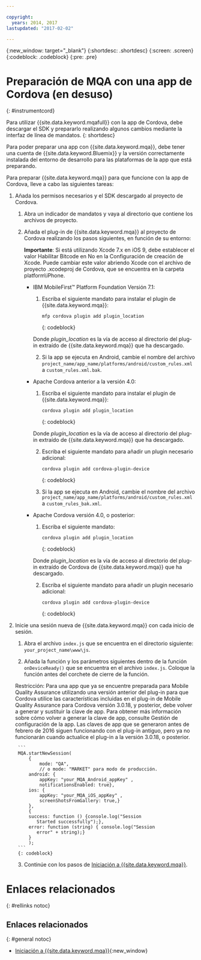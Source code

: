 ```yaml
---

copyright:
  years: 2014, 2017
lastupdated: "2017-02-02"

---
```


{:new_window: target="_blank"}
{:shortdesc: .shortdesc}
{:screen: .screen}
{:codeblock: .codeblock}
{:pre: .pre}

# Preparación de MQA con una app de Cordova (en desuso)
{: #instrumentcord}

Para utilizar {{site.data.keyword.mqafull}} con la app de Cordova, debe descargar el SDK y prepararlo realizando algunos cambios mediante la interfaz de línea de mandatos.
{: shortdesc}

Para poder preparar una app con {{site.data.keyword.mqa}}, debe tener una cuenta de {{site.data.keyword.Bluemix}} y la versión correctamente instalada del entorno de desarrollo para las plataformas de la app que está preparando.

Para preparar {{site.data.keyword.mqa}} para que funcione con la app de Cordova, lleve a cabo las siguientes tareas:

1. Añada los permisos necesarios y el SDK descargado al proyecto de Cordova.

	1. Abra un indicador de mandatos y vaya al directorio que contiene los archivos de proyecto.

	2. Añada el plug-in de {{site.data.keyword.mqa}} al proyecto de Cordova realizando los pasos siguientes, en función de su entorno:

		**Importante**: Si está utilizando Xcode 7.x en iOS 9, debe establecer el valor Habilitar Bitcode en No en la Configuración de creación de Xcode. Puede cambiar este valor abriendo Xcode con el archivo de proyecto .xcodeproj de Cordova, que se encuentra en la carpeta platform\iPhone.

		* IBM MobileFirst™ Platform Foundation Versión 7.1:

			1. Escriba el siguiente mandato para instalar el plugin de {{site.data.keyword.mqa}}:

				```
				mfp cordova plugin add plugin_location
				```
				{: codeblock}

			Donde *plugin_location* es la vía de acceso al directorio del plug-in extraído de {{site.data.keyword.mqa}} que ha descargado.

			2. Si la app se ejecuta en Android, cambie el nombre del archivo `project_name/app_name/platforms/android/custom_rules.xml` a `custom_rules.xml.bak`.

		* Apache Cordova anterior a la versión 4.0:
			1. Escriba el siguiente mandato para instalar el plugin de {{site.data.keyword.mqa}}:

				```
				cordova plugin add plugin_location
				```
				{: codeblock}

			Donde *plugin_location* es la vía de acceso al directorio del plug-in extraído de {{site.data.keyword.mqa}} que ha descargado.

			2. Escriba el siguiente mandato para añadir un plugin necesario adicional:

				```
				cordova plugin add cordova-plugin-device
				```
				{: codeblock}

			3. Si la app se ejecuta en Android, cambie el nombre del archivo `project_name/app_name/platforms/android/custom_rules.xml` a `custom_rules_bak.xml`.

		* Apache Cordova versión 4.0, o posterior:

			1. Escriba el siguiente mandato:

				```
				cordova plugin add plugin_location
				```
				{: codeblock}

			Donde *plugin_location* es la vía de acceso al directorio del plug-in extraído de Cordova de {{site.data.keyword.mqa}} que ha descargado.

			2. Escriba el siguiente mandato para añadir un plugin necesario adicional:

				```
				cordova plugin add cordova-plugin-device
				```
				{: codeblock}

2. Inicie una sesión nueva de {{site.data.keyword.mqa}} con cada inicio de sesión.

	1. Abra el archivo `index.js` que se encuentra en el directorio siguiente: `your_project_name\www\js`.

	2. Añada la función y los parámetros siguientes dentro de la función `onDeviceReady()` que se encuentra en el archivo `index.js`. Coloque la función antes del corchete de cierre de la función.

	Restricción: Para una app que ya se encuentre preparada para Mobile Quality Assurance utilizando una versión anterior del plug-in para que Cordova utilice las características incluidas en el plug-in de Mobile Quality Assurance para Cordova versión 3.0.18, y posterior, debe volver a generar y sustituir la clave de app. Para obtener más información sobre cómo volver a generar la clave de app, consulte Gestión de configuración de la app. Las claves de app que se generaron antes de febrero de 2016 siguen funcionando con el plug-in antiguo, pero ya no funcionarán cuando actualice el plug-in a la versión 3.0.18, o posterior.

		```
		MQA.startNewSession(
			{
				mode: "QA",
				// o mode: "MARKET" para modo de producción.
			android: {
				appKey: "your_MQA_Android_appKey" ,
				notificationsEnabled: true},
			ios: {
				appKey: "your_MQA_iOS_appKey" ,
				screenShotsFromGallery: true,}
			},
			{
			success: function () {console.log("Session
			   Started successfully");},
			error: function (string) { console.log("Session
			   error" + string);}
			}
			);
		```
		{: codeblock}

	3. Continúe con los pasos de [Iniciación a {{site.data.keyword.mqa}}](index.html).



# Enlaces relacionados
{: #rellinks notoc}

## Enlaces relacionados
{: #general notoc}
* [Iniciación a {{site.data.keyword.mqa}}](index.html){:new_window}
